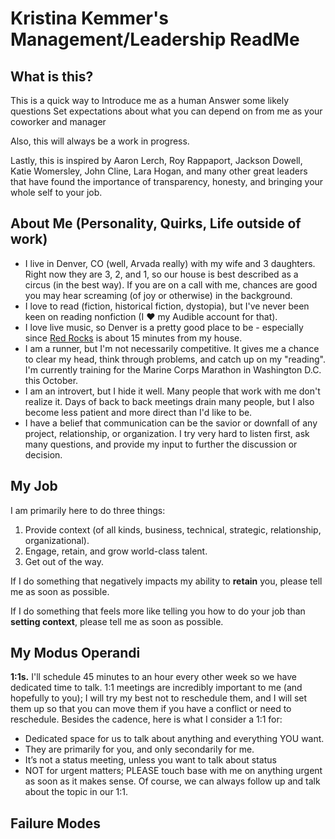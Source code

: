 # Kristina Kemmer's Management/Leadership ReadMe

## What is this?
This is a quick way to
     Introduce me as a human
     Answer some likely questions
     Set expectations about what you can depend on from me as your coworker and manager

Also, this will always be a work in progress.

Lastly, this is inspired by Aaron Lerch, Roy Rappaport, Jackson Dowell, Katie Womersley, John Cline, Lara Hogan, and many other great leaders that have found the importance of transparency, honesty, and bringing your whole self to your job.

## About Me (Personality, Quirks, Life outside of work)
* I live in Denver, CO (well, Arvada really) with my wife and 3 daughters. Right now they are 3, 2, and 1, so our house is best described as a circus (in the best way). If you are on a call with me, chances are good you may hear screaming (of joy or otherwise) in the background.
* I love to read (fiction, historical fiction, dystopia), but I've never been keen on reading nonfiction (I :heart: my Audible account for that).
* I love live music, so Denver is a pretty good place to be - especially since [Red Rocks](https://www.redrocksonline.com/concerts-events) is about 15 minutes from my house.
* I am a runner, but I'm not necessarily competitive. It gives me a chance to clear my head, think through problems, and catch up on my "reading". I'm currently training for the Marine Corps Marathon in Washington D.C. this October.
* I am an introvert, but I hide it well. Many people that work with me don't realize it. Days of back to back meetings drain many people, but I also become less patient and more direct than I'd like to be.
* I have a belief that communication can be the savior or downfall of any project, relationship, or organization. I try very hard to listen first, ask many questions, and provide my input to further the discussion or decision.

## My Job
I am primarily here to do three things:
1. Provide context (of all kinds, business, technical, strategic, relationship, organizational).
2. Engage, retain, and grow world-class talent.
3. Get out of the way.

If I do something that negatively impacts my ability to **retain** you, please tell me as soon as possible.

If I do something that feels more like telling you how to do your job than **setting context**, please tell me as soon as possible.


## My Modus Operandi

**1:1s.** I'll schedule 45 minutes to an hour every other week so we have dedicated time to talk. 1:1 meetings are incredibly important to me (and hopefully to you); I will try my best not to reschedule them, and I will set them up so that you can move them if you have a conflict or need to reschedule. Besides the cadence, here is what I consider a 1:1 for:

* Dedicated space for us to talk about anything and everything YOU want.
* They are primarily for you, and only secondarily for me.
* It’s not a status meeting, unless you want to talk about status
* NOT for urgent matters; PLEASE touch base with me on anything urgent as soon as it makes sense. Of course, we can always follow up and talk about the topic in our 1:1.


## Failure Modes
